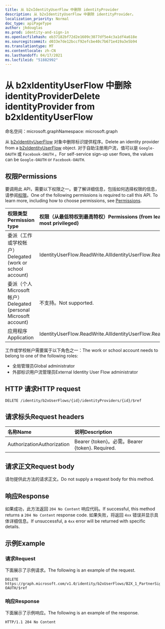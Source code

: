 ```yaml
---
title: 从 b2xIdentityUserFlow 中删除 identityProvider
description: 从 b2xIdentityUserFlow 中删除 identityProvider。
localization_priority: Normal
doc_type: apiPageType
author: jkdouglas
ms.prod: identity-and-sign-in
ms.openlocfilehash: eb37182bf72d2e1609c3077df5e4c3a1df4a618e
ms.sourcegitcommit: d033e7de12bccf92efcbe40c7b671e419a3e5b94
ms.translationtype: MT
ms.contentlocale: zh-CN
ms.lasthandoff: 04/17/2021
ms.locfileid: "51882992"
---
```

# <a name="delete-identityprovider-from-b2xidentityuserflow"></a><span data-ttu-id="512af-103">从 b2xIdentityUserFlow 中删除 identityProvider</span><span class="sxs-lookup"><span data-stu-id="512af-103">Delete identityProvider from b2xIdentityUserFlow</span></span>

<span data-ttu-id="512af-104">命名空间：microsoft.graph</span><span class="sxs-lookup"><span data-stu-id="512af-104">Namespace: microsoft.graph</span></span>

<span data-ttu-id="512af-105">从 [b2xIdentityUserFlow](../resources/b2xidentityuserflow.md) 对象中删除标识提供程序。</span><span class="sxs-lookup"><span data-stu-id="512af-105">Delete an identity provider from a [b2xIdentityUserFlow](../resources/b2xidentityuserflow.md) object.</span></span> <span data-ttu-id="512af-106">对于自助注册用户流，值可以是 `Google-OAUTH` 或 `Facebook-OAUTH` 。</span><span class="sxs-lookup"><span data-stu-id="512af-106">For self-service sign-up user flows, the values can be `Google-OAUTH` or `Facebook-OAUTH`.</span></span>

## <a name="permissions"></a><span data-ttu-id="512af-107">权限</span><span class="sxs-lookup"><span data-stu-id="512af-107">Permissions</span></span>

<span data-ttu-id="512af-p102">要调用此 API，需要以下权限之一。要了解详细信息，包括如何选择权限的信息，请参阅[权限](/graph/permissions-reference)。</span><span class="sxs-lookup"><span data-stu-id="512af-p102">One of the following permissions is required to call this API. To learn more, including how to choose permissions, see [Permissions](/graph/permissions-reference).</span></span>

|<span data-ttu-id="512af-110">权限类型</span><span class="sxs-lookup"><span data-stu-id="512af-110">Permission type</span></span>      | <span data-ttu-id="512af-111">权限（从最低特权到最高特权）</span><span class="sxs-lookup"><span data-stu-id="512af-111">Permissions (from least to most privileged)</span></span>              |
|:--------------------|:---------------------------------------------------------|
|<span data-ttu-id="512af-112">委派（工作或学校帐户）</span><span class="sxs-lookup"><span data-stu-id="512af-112">Delegated (work or school account)</span></span>|<span data-ttu-id="512af-113">IdentityUserFlow.ReadWrite.All</span><span class="sxs-lookup"><span data-stu-id="512af-113">IdentityUserFlow.ReadWrite.All</span></span>|
|<span data-ttu-id="512af-114">委派（个人 Microsoft 帐户）</span><span class="sxs-lookup"><span data-stu-id="512af-114">Delegated (personal Microsoft account)</span></span>| <span data-ttu-id="512af-115">不支持。</span><span class="sxs-lookup"><span data-stu-id="512af-115">Not supported.</span></span>|
|<span data-ttu-id="512af-116">应用程序</span><span class="sxs-lookup"><span data-stu-id="512af-116">Application</span></span>| <span data-ttu-id="512af-117">IdentityUserFlow.ReadWrite.All</span><span class="sxs-lookup"><span data-stu-id="512af-117">IdentityUserFlow.ReadWrite.All</span></span>|

<span data-ttu-id="512af-118">工作或学校帐户需要属于以下角色之一：</span><span class="sxs-lookup"><span data-stu-id="512af-118">The work or school account needs to belong to one of the following roles:</span></span>

* <span data-ttu-id="512af-119">全局管理员</span><span class="sxs-lookup"><span data-stu-id="512af-119">Global administrator</span></span>
* <span data-ttu-id="512af-120">外部标识用户流管理员</span><span class="sxs-lookup"><span data-stu-id="512af-120">External Identity User Flow administrator</span></span>

## <a name="http-request"></a><span data-ttu-id="512af-121">HTTP 请求</span><span class="sxs-lookup"><span data-stu-id="512af-121">HTTP request</span></span>

<!-- { "blockType": "ignored" } -->

```http
DELETE /identity/b2xUserFlows/{id}/identityProviders/{id}/$ref
```

## <a name="request-headers"></a><span data-ttu-id="512af-122">请求标头</span><span class="sxs-lookup"><span data-stu-id="512af-122">Request headers</span></span>

|<span data-ttu-id="512af-123">名称</span><span class="sxs-lookup"><span data-stu-id="512af-123">Name</span></span>|<span data-ttu-id="512af-124">说明</span><span class="sxs-lookup"><span data-stu-id="512af-124">Description</span></span>|
|:---------------|:----------|
|<span data-ttu-id="512af-125">Authorization</span><span class="sxs-lookup"><span data-stu-id="512af-125">Authorization</span></span>|<span data-ttu-id="512af-p103">Bearer {token}。必需。</span><span class="sxs-lookup"><span data-stu-id="512af-p103">Bearer {token}. Required.</span></span>|

## <a name="request-body"></a><span data-ttu-id="512af-128">请求正文</span><span class="sxs-lookup"><span data-stu-id="512af-128">Request body</span></span>

<span data-ttu-id="512af-129">请勿提供此方法的请求正文。</span><span class="sxs-lookup"><span data-stu-id="512af-129">Do not supply a request body for this method.</span></span>

## <a name="response"></a><span data-ttu-id="512af-130">响应</span><span class="sxs-lookup"><span data-stu-id="512af-130">Response</span></span>

<span data-ttu-id="512af-131">如果成功，此方法返回 `204 No Content` 响应代码。</span><span class="sxs-lookup"><span data-stu-id="512af-131">If successful, this method returns a `204 No Content` response code.</span></span> <span data-ttu-id="512af-132">如果失败，将返回 `4xx` 错误并显示具体详细信息。</span><span class="sxs-lookup"><span data-stu-id="512af-132">If unsuccessful, a `4xx` error will be returned with specific details.</span></span>

## <a name="example"></a><span data-ttu-id="512af-133">示例</span><span class="sxs-lookup"><span data-stu-id="512af-133">Example</span></span>

### <a name="request"></a><span data-ttu-id="512af-134">请求</span><span class="sxs-lookup"><span data-stu-id="512af-134">Request</span></span>

<span data-ttu-id="512af-135">下面展示了示例请求。</span><span class="sxs-lookup"><span data-stu-id="512af-135">The following is an example of the request.</span></span>

<!-- {
  "blockType": "request",
  "name": "delete_b2xUserFlows_identityProviders_2"
}
-->

``` http
DELETE https://graph.microsoft.com/v1.0/identity/b2xUserFlows/B2X_1_PartnerSignUp/identityProviders/Facebook-OAUTH/$ref
```

### <a name="response"></a><span data-ttu-id="512af-136">响应</span><span class="sxs-lookup"><span data-stu-id="512af-136">Response</span></span>

<span data-ttu-id="512af-137">下面展示了示例响应。</span><span class="sxs-lookup"><span data-stu-id="512af-137">The following is an example of the response.</span></span>

<!-- {
  "blockType": "response",
  "truncated": true
} -->

```http
HTTP/1.1 204 No Content
```
